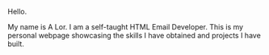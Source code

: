 Hello.

My name is A Lor. I am a self-taught HTML Email Developer. This is my personal webpage showcasing the skills I have obtained and projects I have built.
